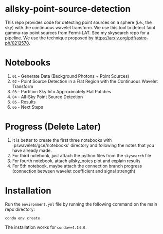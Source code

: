 # allsky-point-source-detection
This repo provides code for detecting point sources on a sphere (i.e., the sky) with the continuous wavelet transform. We use this tool to detect faint gamma-ray point sources from Fermi-LAT. See my skysearch repo for a pipeline. We use the technique proposed by https://arxiv.org/pdf/astro-ph/0212578.

# Notebooks
1. `01` - Generate Data (Background Photons + Point Sources) 
2. `02` - Point Source Detection in a Flat Region with the Continuous Wavelet Transform
3. `03` - Partition Sky Into Approximately Flat Patches
4. `04` - All-Sky Point Source Detection
5. `05` - Results
6. `06` - Next Steps

# Progress (Delete Later)
1. It is better to create the first three notebooks with `pswavelets/gce/notebooks' directory and following the notes that you have already made.
2. For third notebook, just attach the python files from the `skysearch` file
3. For fourth notebook, attach allsky_notes plot and explain results
4. For 5th notebook, maybe attach the connection branch progress (connection between wavelet coefficient and signal strength)

# Installation
Run the `environment.yml` file by running the following command on the main repo directory:
```
conda env create
```
The installation works for `conda==4.14.0`. 
